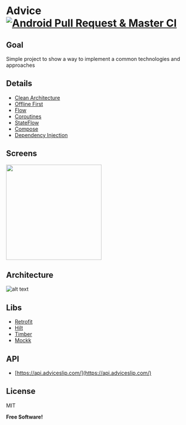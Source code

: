 
# Advice [![Android Pull Request & Master CI](https://github.com/David-Hackro/Advice-Slip/actions/workflows/android-master.yml/badge.svg)](https://github.com/David-Hackro/Advice-Slip/actions/workflows/android-master.yml)

## Goal
Simple project to show a way to implement a common technologies and approaches


## Details
- [Clean Architecture](https://developer.android.com/topic/architecture)
- [Offline First](https://developer.android.com/topic/architecture/data-layer/offline-first?hl=es-419)
- [Flow](https://developer.android.com/kotlin/flow?hl=es-419)
- [Coroutines](https://developer.android.com/kotlin/coroutines?gclid=Cj0KCQjwxYOiBhC9ARIsANiEIfZsPrl2oyV57TqpHPGyFWzrPfFh6wP7pIVzL4CFQS7ynxdRCkzLKXUaAmMlEALw_wcB&gclsrc=aw.ds&hl=es-419)
- [StateFlow](https://developer.android.com/kotlin/flow/stateflow-and-sharedflow?hl=es-419)
- [Compose](https://developer.android.com/jetpack/compose?gclid=Cj0KCQjwxYOiBhC9ARIsANiEIfZAsMrrOjy3ChL5A81IvlStavnwQYHeVQ1ra2W_3ixes5V1258yzokaAtl0EALw_wcB&gclsrc=aw.ds&hl=es-419)
- [Dependency Injection](https://developer.android.com/training/dependency-injection?hl=es-419)


## Screens

<img src="https://user-images.githubusercontent.com/4633870/233509070-1537d1ef-7ab8-414f-8bd7-2b8c38aef873.gif" width="260">

##  Architecture
![alt text](https://i.ibb.co/MCyhNdL/Untitled-Diagram-4.png)

## Libs
- [Retrofit](https://github.com/square/retrofit)
- [Hilt](https://dagger.dev/hilt/)
- [Timber](https://github.com/JakeWharton/timber)
- [Mockk](https://mockk.io/)

## API
- [https://api.adviceslip.com/](https://api.adviceslip.com/)


License
----

MIT


**Free Software!**

